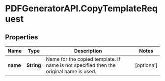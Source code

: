 # PDFGeneratorAPI.CopyTemplateRequest

## Properties

Name | Type | Description | Notes
------------ | ------------- | ------------- | -------------
**name** | **String** | Name for the copied template. If name is not specified then the original name is used. | [optional] 



